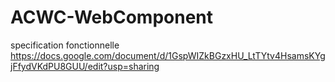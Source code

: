 # ACWC-WebComponent

specification fonctionnelle
https://docs.google.com/document/d/1GspWIZkBGzxHU_LtTYtv4HsamsKYgjFfydVKdPU8GUU/edit?usp=sharing
